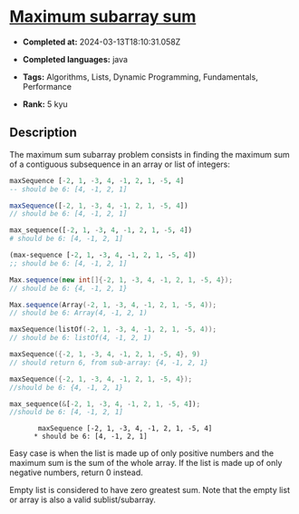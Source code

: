 # [Maximum  subarray sum](https://www.codewars.com/kata/54521e9ec8e60bc4de000d6c)

- **Completed at:** 2024-03-13T18:10:31.058Z

- **Completed languages:** java

- **Tags:** Algorithms, Lists, Dynamic Programming, Fundamentals, Performance

- **Rank:** 5 kyu

## Description

The maximum sum subarray problem consists in finding the maximum sum of a contiguous subsequence in an array or list of integers:

```haskell
maxSequence [-2, 1, -3, 4, -1, 2, 1, -5, 4]
-- should be 6: [4, -1, 2, 1]
```
```javascript
maxSequence([-2, 1, -3, 4, -1, 2, 1, -5, 4])
// should be 6: [4, -1, 2, 1]
```
```python
max_sequence([-2, 1, -3, 4, -1, 2, 1, -5, 4])
# should be 6: [4, -1, 2, 1]
```
```clojure
(max-sequence [-2, 1, -3, 4, -1, 2, 1, -5, 4])
;; should be 6: [4, -1, 2, 1]
```
```java
Max.sequence(new int[]{-2, 1, -3, 4, -1, 2, 1, -5, 4});
// should be 6: {4, -1, 2, 1}
```
```scala
Max.sequence(Array(-2, 1, -3, 4, -1, 2, 1, -5, 4));
// should be 6: Array(4, -1, 2, 1)
```
```kotlin
maxSequence(listOf(-2, 1, -3, 4, -1, 2, 1, -5, 4));
// should be 6: listOf(4, -1, 2, 1)
```
```c
maxSequence({-2, 1, -3, 4, -1, 2, 1, -5, 4}, 9)
// should return 6, from sub-array: {4, -1, 2, 1}
```
```cpp
maxSequence({-2, 1, -3, 4, -1, 2, 1, -5, 4});
//should be 6: {4, -1, 2, 1}
```
```rust
max_sequence(&[-2, 1, -3, 4, -1, 2, 1, -5, 4]);
//should be 6: [4, -1, 2, 1]
```
```cobol
       maxSequence [-2, 1, -3, 4, -1, 2, 1, -5, 4]
      * should be 6: [4, -1, 2, 1]
```

Easy case is when the list is made up of only positive numbers and the maximum sum is the sum of the whole array. If the list is made up of only negative numbers, return 0 instead.

Empty list is considered to have zero greatest sum. Note that the empty list or array is also a valid sublist/subarray.
